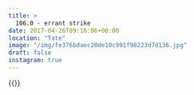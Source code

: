 ```yaml
---
title: >
  106.0 - errant strike
date: 2017-04-26T09:16:06+00:00
location: "Tate"
image: "/img/fe376bdaec20de10c991f98223d7d136.jpg"
draft: false
instagram: true
---
```


{{<photo src="/img/fe376bdaec20de10c991f98223d7d136.jpg">}}
